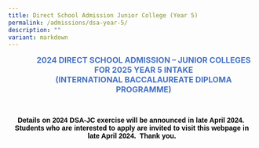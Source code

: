 ```yaml
---
title: Direct School Admission Junior College (Year 5)
permalink: /admissions/dsa-year-5/
description: ""
variant: markdown
---
```

<p align="center" style="margin-left: 36.0pt; text-align: center;" class="x_MsoNormal"><strong><span style="font-size: 12.0pt; color: #4472c4;">2024 DIRECT SCHOOL ADMISSION – JUNIOR COLLEGES</span></strong><br>
<strong><span style="font-size: 12.0pt; color: #4472c4;">FOR 2025 YEAR 5 INTAKE</span></strong><br>
<strong><span style="font-size: 12.0pt; color: #4472c4;">(INTERNATIONAL BACCALAUREATE DIPLOMA PROGRAMME)</span></strong></p>
<p aria-hidden="true" class="x_MsoNormal">&nbsp;</p>

<p align="center" style="text-align: center;" class="x_MsoNormal"><strong><span style="font-family: 'Aptos',sans-serif; color: black;">Details on 2024 DSA-JC exercise will be announced in late April 2024.&nbsp; Students who are interested to apply are invited to visit this webpage in late April 2024.&nbsp; Thank you.</span></strong></p>